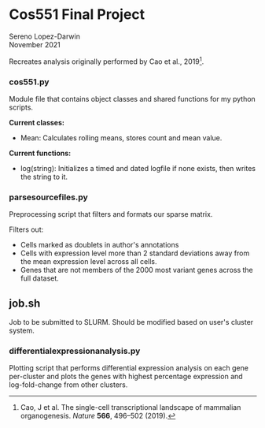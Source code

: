 # Cos551 Final Project

Sereno Lopez-Darwin \
November 2021

Recreates analysis originally performed by Cao et al., 2019[^1].

### cos551.py

Module file that contains object classes and shared functions for my 
python scripts. 

**Current classes:** 
- Mean: Calculates rolling means, stores count and mean value.

**Current functions:**
- log(string): Initializes a timed and dated logfile if none exists, 
then writes the string to it.

### parsesourcefiles.py

Preprocessing script that filters and formats our sparse matrix. 

Filters out:

- Cells marked as doublets in author's annotations
- Cells with expression level more than 2 standard deviations 
away from the mean expression level across all cells.
- Genes that are not members of the 2000 most variant genes across 
the full dataset.

## job.sh

Job to be submitted to SLURM. Should be modified based on 
user's cluster system.

### differentialexpressionanalysis.py

Plotting script that performs differential expression analysis on 
each gene per-cluster and plots the genes with highest percentage
expression and log-fold-change from other clusters.

[^1]: Cao, J et al. The single-cell transcriptional landscape of 
mammalian organogenesis. *Nature* **566**, 496–502 (2019).